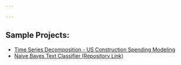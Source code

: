 ```yaml
---

---
```


## Sample Projects:

- [Time Series Decomposition - US Construction Spending Modeling](/timeseries/index.md)
- [Naive Bayes Text Classifier (Repository Link)](https://github.com/panvertigo/panvertigo.github.io/tree/master/classifiers)
